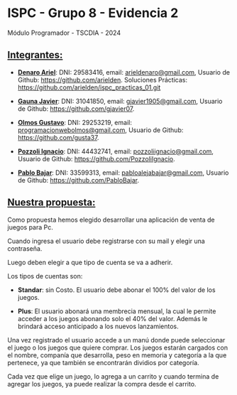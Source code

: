 # ISPC - Grupo 8 - Evidencia 2

Módulo Programador - TSCDIA - 2024

<!-- Detallar los datos de los integrantes del grupo: Nombre, Apellido, DNI, Correo Electrónico y link (url) de la cuenta personal de github. -->

## <u>Integrantes:</u>

 * <u>**Denaro Ariel**</u>: DNI: 29583416,  email: arieldenaro@gmail.com, Usuario de Github: https://github.com/arielden. Soluciones Prácticas: https://github.com/arielden/ispc_practicas_01.git

* <u>**Gauna Javier**</u>: DNI: 31041850,  email: gjavier1905@gmail.com, Usuario de Github: https://github.com/gjavier07.

* <u>**Olmos Gustavo**</u>: DNI: 29253219,  email: programacionwebolmos@gmail.com, Usuario de Github: https://github.com/gusta37.

* <u>**Pozzoli Ignacio**</u>: DNI: 44432741,  email: pozzoliignacio@gmail.com, Usuario de Github: https://github.com/PozzoliIgnacio.

* <u>**Pablo Bajar**</u>: DNI: 33599313,  email: pabloalejabajar@gmail.com, Usuario de Github: https://github.com/PabloBajar.

<!-- Descripción de la propuesta de proyecto elegida: -->

## <u>Nuestra propuesta:</u>

Como propuesta hemos elegido desarrollar una aplicación de venta de juegos para Pc. 

Cuando ingresa el usuario debe registrarse con su mail y elegir una contraseña. 

Luego deben elegir a que tipo de cuenta se va a adherir. 

Los tipos de cuentas son:

* **Standar**: sin Costo. El usuario debe abonar el 100% del valor de los juegos.

* **Plus**: El usuario abonará una membrecia mensual, la cual le permite acceder a los juegos abonando solo el 40% del valor. Además le brindará acceso anticipado a los nuevos lanzamientos. 

Una vez registrado el usuario accede a un manú donde puede seleccionar el juego o los juegos que quiere comprar. Los juegos estarán cargados con el nombre, companía que desarrolla, peso en memoria y categoría a la que pertenece, ya que también se encontrarán  dividios por categoría. 

Cada vez que elige un juego, lo agrega a un carrito y cuando termina de agregar los juegos, ya puede realizar la compra desde el carrito.

